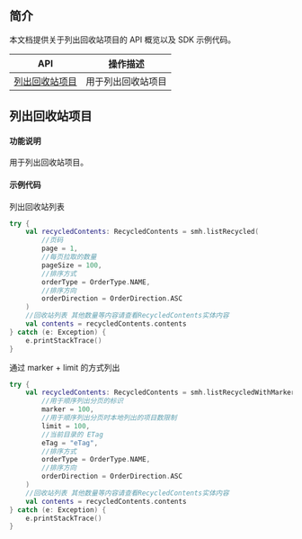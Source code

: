 ## 简介

本文档提供关于列出回收站项目的 API 概览以及 SDK 示例代码。

| API                                                          | 操作描述                         |
| ------------------------------------------------------------ | -------------------------------- |
| [列出回收站项目](https://cloud.tencent.com/document/product/1339/71120) | 用于列出回收站项目         |

## 列出回收站项目

#### 功能说明

用于列出回收站项目。

#### 示例代码

列出回收站列表
```kotlin
try {
    val recycledContents: RecycledContents = smh.listRecycled(
        //页码
        page = 1,
        //每页拉取的数量
        pageSize = 100,
        //排序方式
        orderType = OrderType.NAME,
        //排序方向
        orderDirection = OrderDirection.ASC
    )
    //回收站列表 其他数量等内容请查看RecycledContents实体内容
    val contents = recycledContents.contents
} catch (e: Exception) {
    e.printStackTrace()
}
```

通过 marker + limit 的方式列出
```kotlin
try {
    val recycledContents: RecycledContents = smh.listRecycledWithMarker(
        //用于顺序列出分页的标识
        marker = 100,
        //用于顺序列出分页时本地列出的项目数限制
        limit = 100,
        //当前目录的 ETag
        eTag = "eTag",
        //排序方式
        orderType = OrderType.NAME,
        //排序方向
        orderDirection = OrderDirection.ASC
    )
    //回收站列表 其他数量等内容请查看RecycledContents实体内容
    val contents = recycledContents.contents
} catch (e: Exception) {
    e.printStackTrace()
}
```